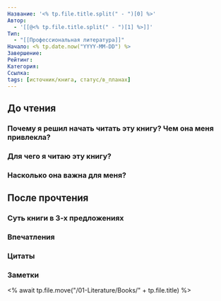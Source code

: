 ```yaml
---
Название: '<% tp.file.title.split(" - ")[0] %>'
Автор:
  - '[[@<% tp.file.title.split(" - ")[1] %>]]'
Тип:
  - "[[Профессиональная литература]]"
Начало: <% tp.date.now("YYYY-MM-DD") %>
Завершение:
Рейтинг: 
Категория: 
Ссылка: 
tags: [источник/книга, статус/в_планах]
---
```


## До чтения

### Почему я решил начать читать эту книгу? Чем она меня привлекла?

### Для чего я читаю эту книгу?

### Насколько она важна для меня?

## После прочтения

### Суть книги в 3-х предложениях
### Впечатления
### Цитаты
### Заметки

<% await tp.file.move("/01-Literature/Books/" + tp.file.title) %>
